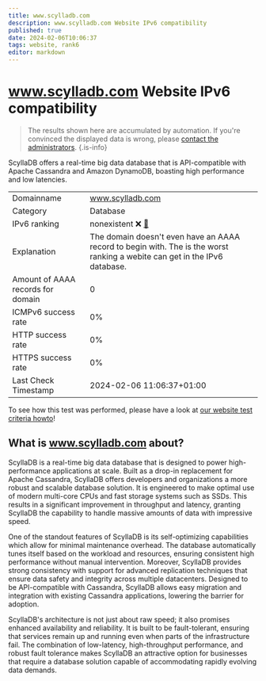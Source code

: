```yaml
---
title: www.scylladb.com
description: www.scylladb.com Website IPv6 compatibility
published: true
date: 2024-02-06T10:06:37
tags: website, rank6
editor: markdown
---
```


# www.scylladb.com Website IPv6 compatibility

> The results shown here are accumulated by automation. If you're convinced the displayed data is wrong, please [contact the administrators](/howto/chat). 
{.is-info}

ScyllaDB offers a real-time big data database that is API-compatible with Apache Cassandra and Amazon DynamoDB, boasting high performance and low latencies.


|   |   |
| - | - |
| Domainname | www.scylladb.com
| Category | Database |
| IPv6 ranking | nonexistent :x: [🔗](/howto/ranking) |
| Explanation | The domain doesn't even have an AAAA record to begin with. The is the worst ranking a webite can get in the IPv6 database. |
| Amount of AAAA records for domain | 0 |
| ICMPv6 success rate | 0%|
| HTTP success rate | 0% |
| HTTPS success rate | 0% |
| Last Check Timestamp | 2024-02-06 11:06:37+01:00 |

To see how this test was performed, please have a look at [our website test criteria howto](/howto/testcriteria/website)!


## What is www.scylladb.com about?
ScyllaDB is a real-time big data database that is designed to power high-performance applications at scale. Built as a drop-in replacement for Apache Cassandra, ScyllaDB offers developers and organizations a more robust and scalable database solution. It is engineered to make optimal use of modern multi-core CPUs and fast storage systems such as SSDs. This results in a significant improvement in throughput and latency, granting ScyllaDB the capability to handle massive amounts of data with impressive speed.

One of the standout features of ScyllaDB is its self-optimizing capabilities which allow for minimal maintenance overhead. The database automatically tunes itself based on the workload and resources, ensuring consistent high performance without manual intervention. Moreover, ScyllaDB provides strong consistency with support for advanced replication techniques that ensure data safety and integrity across multiple datacenters. Designed to be API-compatible with Cassandra, ScyllaDB allows easy migration and integration with existing Cassandra applications, lowering the barrier for adoption.

ScyllaDB's architecture is not just about raw speed; it also promises enhanced availability and reliability. It is built to be fault-tolerant, ensuring that services remain up and running even when parts of the infrastructure fail. The combination of low-latency, high-throughput performance, and robust fault tolerance makes ScyllaDB an attractive option for businesses that require a database solution capable of accommodating rapidly evolving data demands.


